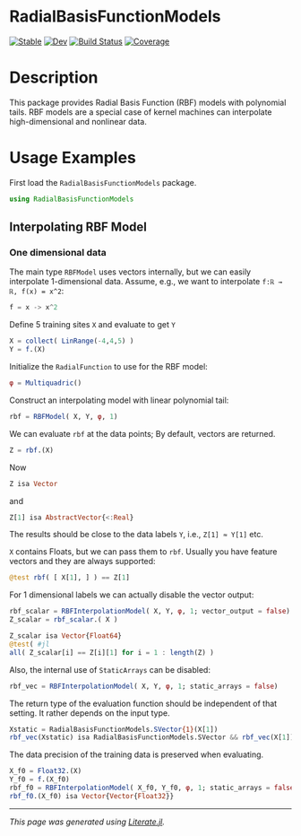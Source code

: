 # RadialBasisFunctionModels

[![Stable](https://img.shields.io/badge/docs-stable-blue.svg)](https://manuelbb-upb.github.io/RadialBasisFunctionModels.jl/stable)
[![Dev](https://img.shields.io/badge/docs-dev-blue.svg)](https://manuelbb-upb.github.io/RadialBasisFunctionModels.jl/dev)
[![Build Status](https://github.com/manuelbb-upb/RadialBasisFunctionModels.jl/workflows/CI/badge.svg)](https://github.com/manuelbb-upb/RadialBasisFunctionModels.jl/actions)
[![Coverage](https://codecov.io/gh/manuelbb-upb/RadialBasisFunctionModels.jl/branch/master/graph/badge.svg)](https://codecov.io/gh/manuelbb-upb/RadialBasisFunctionModels.jl)

# Description
This package provides Radial Basis Function (RBF) models with polynomial tails.
RBF models are a special case of kernel machines can interpolate high-dimensional
and nonlinear data.

# Usage Examples

First load the `RadialBasisFunctionModels` package.

````julia
using RadialBasisFunctionModels
````

## Interpolating RBF Model

### One dimensional data
The main type `RBFModel` uses vectors internally, but we can easily
interpolate 1-dimensional data.
Assume, e.g., we want to interpolate ``f:ℝ → ℝ, f(x) = x^2``:

````julia
f = x -> x^2
````

Define 5 training sites `X` and evaluate to get `Y`

````julia
X = collect( LinRange(-4,4,5) )
Y = f.(X)
````

Initialize the `RadialFunction` to use for the RBF model:

````julia
φ = Multiquadric()
````

Construct an interpolating model with linear polynomial tail:

````julia
rbf = RBFModel( X, Y, φ, 1)
````

We can evaluate `rbf` at the data points;
By default, vectors are returned.

````julia
Z = rbf.(X)
````

Now

````julia
Z isa Vector
````

and

````julia
Z[1] isa AbstractVector{<:Real}
````

The results should be close to the data labels `Y`, i.e., `Z[1] ≈ Y[1]` etc.

`X` contains Floats, but we can pass them to `rbf`.
Usually you have feature vectors and they are always supported:

````julia
@test rbf( [ X[1], ] ) == Z[1]
````

For 1 dimensional labels we can actually disable the vector output:

````julia
rbf_scalar = RBFInterpolationModel( X, Y, φ, 1; vector_output = false)
Z_scalar = rbf_scalar.( X )

Z_scalar isa Vector{Float64}
@test( #jl
all( Z_scalar[i] == Z[i][1] for i = 1 : length(Z) )
````

Also, the internal use of `StaticArrays` can be disabled:

````julia
rbf_vec = RBFInterpolationModel( X, Y, φ, 1; static_arrays = false)
````

The return type of the evaluation function should be independent of that setting.
It rather depends on the input type.

````julia
Xstatic = RadialBasisFunctionModels.SVector{1}(X[1])
rbf_vec(Xstatic) isa RadialBasisFunctionModels.SVector && rbf_vec(X[1]) isa Vector
````

The data precision of the training data is preserved when evaluating.

````julia
X_f0 = Float32.(X)
Y_f0 = f.(X_f0)
rbf_f0 = RBFInterpolationModel( X_f0, Y_f0, φ, 1; static_arrays = false )
rbf_f0.(X_f0) isa Vector{Vector{Float32}}
````

---

*This page was generated using [Literate.jl](https://github.com/fredrikekre/Literate.jl).*

